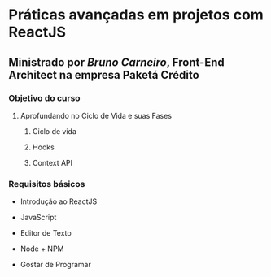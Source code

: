 # Práticas avançadas em projetos com ReactJS

## Ministrado por *Bruno Carneiro*, Front-End Architect na empresa **Paketá Crédito**

### Objetivo do curso

1. Aprofundando no Ciclo de Vida e suas Fases

    1. Ciclo de vida

    2. Hooks

    3. Context API

### Requisitos básicos

* Introdução ao ReactJS

* JavaScript

* Editor de Texto

* Node + NPM

* Gostar de Programar
